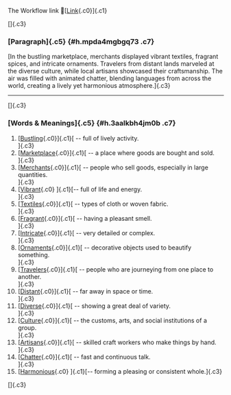 The Workflow link
👏[[Link](https://www.google.com/url?q=http://www.google.com&sa=D&source=editors&ust=1759761101536029&usg=AOvVaw1EFS73ZdzyNsYEuSOeHt2l){.c0}]{.c1}

[]{.c3}

### [Paragraph]{.c5} {#h.mpda4mgbgq73 .c7}

[In the bustling marketplace, merchants displayed vibrant textiles,
fragrant spices, and intricate ornaments. Travelers from distant lands
marveled at the diverse culture, while local artisans showcased their
craftsmanship. The air was filled with animated chatter, blending
languages from across the world, creating a lively yet harmonious
atmosphere.]{.c3}

------------------------------------------------------------------------

[]{.c3}

### [Words & Meanings]{.c5} {#h.3aalkbh4jm0b .c7}

1.  [[Bustling](https://www.google.com/url?q=http://www.google.com&sa=D&source=editors&ust=1759761101537241&usg=AOvVaw2L2i0twR29wKSVbsaLpZZf){.c0}]{.c1}[ --
    full of lively activity.\
    ]{.c3}
2.  [[Marketplace](https://www.google.com/url?q=http://www.google.com&sa=D&source=editors&ust=1759761101537465&usg=AOvVaw1xaxvW1Z0r4MJGTRO3rBul){.c0}]{.c1}[ --
    a place where goods are bought and sold.\
    ]{.c3}
3.  [[Merchants](https://www.google.com/url?q=http://www.google.com&sa=D&source=editors&ust=1759761101537669&usg=AOvVaw25r0XRbARucxtgy2A29UxH){.c0}]{.c1}[ --
    people who sell goods, especially in large quantities.\
    ]{.c3}
4.  [[Vibrant](https://www.google.com/url?q=http://www.google.com&sa=D&source=editors&ust=1759761101537926&usg=AOvVaw1QQ7AmSLKeaoL4D7oAfGeK){.c0}
    ]{.c1}[-- full of life and energy.\
    ]{.c3}
5.  [[Textiles](https://www.google.com/url?q=http://www.google.com&sa=D&source=editors&ust=1759761101538099&usg=AOvVaw1WpVBvo39roX5jFVB04lUx){.c0}]{.c1}[ --
    types of cloth or woven fabric.\
    ]{.c3}
6.  [[Fragrant](https://www.google.com/url?q=http://www.google.com&sa=D&source=editors&ust=1759761101538281&usg=AOvVaw2elTYD2dcj8vKl-orfUFp8){.c0}]{.c1}[ --
    having a pleasant smell.\
    ]{.c3}
7.  [[Intricate](https://www.google.com/url?q=http://www.google.com&sa=D&source=editors&ust=1759761101538485&usg=AOvVaw2GTwsgN2YGZ6_EroP4u8QQ){.c0}]{.c1}[ --
    very detailed or complex.\
    ]{.c3}
8.  [[Ornaments](https://www.google.com/url?q=http://www.google.com&sa=D&source=editors&ust=1759761101538678&usg=AOvVaw1dtb6NOJ2BVnUyoGLGTChP){.c0}]{.c1}[ --
    decorative objects used to beautify something.\
    ]{.c3}
9.  [[Travelers](https://www.google.com/url?q=http://www.google.com&sa=D&source=editors&ust=1759761101538916&usg=AOvVaw32O5BzV-G4iQ_tzXx9f4B8){.c0}]{.c1}[ --
    people who are journeying from one place to another.\
    ]{.c3}
10. [[Distant](https://www.google.com/url?q=http://www.google.com&sa=D&source=editors&ust=1759761101539124&usg=AOvVaw2i50VBNVeA5cGypB0F8rFY){.c0}]{.c1}[ --
    far away in space or time.\
    ]{.c3}
11. [[Diverse](https://www.google.com/url?q=http://www.google.com&sa=D&source=editors&ust=1759761101539344&usg=AOvVaw2E33s6EZX8iLlQdDkJDg7m){.c0}]{.c1}[ --
    showing a great deal of variety.\
    ]{.c3}
12. [[Culture](https://www.google.com/url?q=http://www.google.com&sa=D&source=editors&ust=1759761101539599&usg=AOvVaw2A_l_TG2OEaEipXojHq4m1){.c0}]{.c1}[ --
    the customs, arts, and social institutions of a group.\
    ]{.c3}
13. [[Artisans](https://www.google.com/url?q=http://www.google.com&sa=D&source=editors&ust=1759761101540012&usg=AOvVaw02GmIpQtoml-659wpNmHop){.c0}]{.c1}[ --
    skilled craft workers who make things by hand.\
    ]{.c3}
14. [[Chatter](https://www.google.com/url?q=http://www.google.com&sa=D&source=editors&ust=1759761101540284&usg=AOvVaw2urC5NX_x1vg7MJtydI-MS){.c0}]{.c1}[ --
    fast and continuous talk.\
    ]{.c3}
15. [[Harmonious](https://www.google.com/url?q=http://www.google.com&sa=D&source=editors&ust=1759761101540470&usg=AOvVaw1WI7ebH4eiywBPIM_bKPmu){.c0}
    ]{.c1}[-- forming a pleasing or consistent whole.]{.c3}

[]{.c3}

